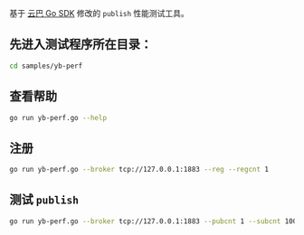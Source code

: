 基于 [云巴 Go SDK](https://github.com/yunba/mqtt.go) 修改的 `publish` 性能测试工具。

## 先进入测试程序所在目录：
```bash
cd samples/yb-perf
```

## 查看帮助
```bash
go run yb-perf.go --help
```

## 注册
```bash
go run yb-perf.go --broker tcp://127.0.0.1:1883 --reg --regcnt 1
```

## 测试 `publish`
```bash
go run yb-perf.go --broker tcp://127.0.0.1:1883 --pubcnt 1 --subcnt 100
```

